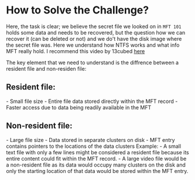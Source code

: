 # How to Solve the Challenge?

Here, the task is clear; we believe the secret file we looked on in `MFT 101` holds some data and needs to be recovered, but the question how we can recover it (can be deleted or not) and we do't have the disk image where the secret file was. Here we understand how NTFS works and what info MFT really hold. I recommend this video by 13cubed [here](https://www.youtube.com/watch?v=l4IphrAjzeY) 

The key element that we need to understand is the diffrence between a resident file and non-residen file:

<H2>Resident file:</H2>
  - Small file size 
  - Entire file data stored directly within the MFT record 
  - Faster access due to data being readily available in the MFT 
  
<h2>Non-resident file:</h2>
  - Large file size 
  - Data stored in separate clusters on disk 
  - MFT entry contains pointers to the locations of the data clusters 
<bold>Example:</bold>
 - A small text file with only a few lines might be considered a resident file because its entire content could fit within the MFT record. 
 - A large video file would be a non-resident file as its data would occupy many clusters on the disk and only the starting location of that data would be stored within the MFT entry. 
